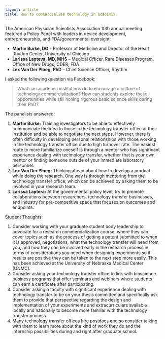 ```yaml
---
layout: article
title: How to commercialize technology in academia
---
```


The American Physician Scientists Association 10th annual meeting featured a Policy Panel with leaders in device development, entrepreneurship, and FDA/governmental oversight:

* **Martin Burke, DO** - Professor of Medicine and Director of the Heart Rhythm Center, University of Chicago
* **Larissa Lapteva, MD, MHS** – Medical Officer, Rare Diseases Program, Office of New Drugs, CDER, FDA
* **Lex Van Der Ploeg, PhD** – Chief Science Officer, Rhythm

I asked the following question via Facebook:

>What can academic institutions do to encourage a culture of technology commercialization? How can students explore these opportunities while still honing rigorous basic science skills during their PhD?

The panelists answered:

1. **Martin Burke:** Training investigators to be able to effectively communicate the idea to those in the technology transfer office at their institution and be able to negotiate the next steps. However, there is often difficulty in developing personal relationships with those working in the technology transfer office due to high turnover rate. The easiest route to more familiarize oneself is through a mentor who has significant experience dealing with technology transfer, whether that is your own mentor or finding someone outside of your immediate laboratory personnel.
2. **Lex Van Der Ploeg:** Thinking ahead about how to develop a product while doing the research. One way is through mentoring from the technology transfer office, which can be achieved by asking them to be involved in your research team.
3. **Larissa Laptera:** At the governmental policy level, try to promote collaborations between researchers, technology transfer businesses, and industry for pre-competitive space that focuses on outcomes and endpoints.

Student Thoughts:

1. Consider working with your graduate student body leadership to advocate for a research commercialization course, where they can cover topics such as the process of getting a patent submitted to when it is approved, negotiations, what the technology transfer will need from you, and how they can be involved early in the research process in terms of considerations you need when designing experiments so if results are positive they can be taken to the next step more easily. This has been achieved at the University of Nebraska Medical Center (UNMC).
2. Consider asking your technology transfer office to link with bioscience business programs that offer seminars and webinars where students can earn a certificate after participating.
3. Consider asking a faculty with significant experience dealing with technology transfer to be on your thesis committee and specifically ask them to provide that perspective regarding the design and implementation of your experiments and extracurriculars available locally and nationally to become more familiar with the technology transfer process.
4. Many technology transfer offices hire postdocs and so consider talking with them to learn more about the kind of work they do and the internship possibilities during and right after graduate school.

